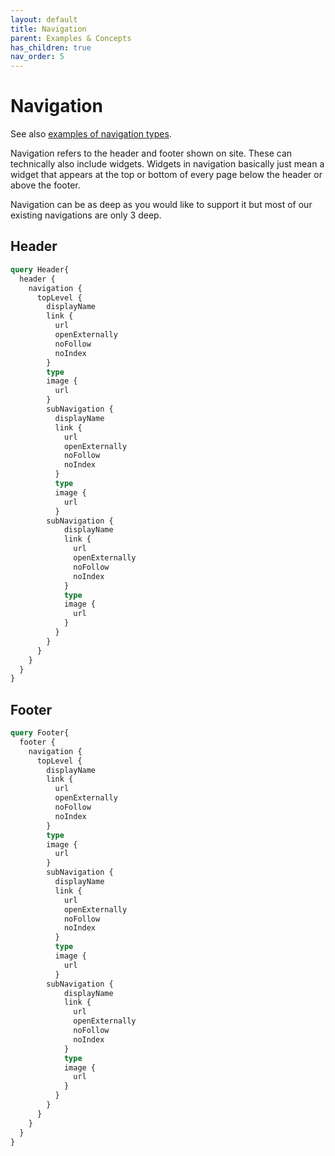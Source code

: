 ```yaml
---
layout: default
title: Navigation
parent: Examples & Concepts
has_children: true
nav_order: 5
---
```


# Navigation

See also [examples of navigation types](navigation-types.md).

Navigation refers to the header and footer shown on site. These can technically also include widgets. Widgets in navigation basically just mean a widget that appears at the top or bottom of every page below the header or above the footer.

Navigation can be as deep as you would like to support it but most of our existing navigations are only 3 deep.

## Header
```graphql
query Header{
  header {
    navigation {
      topLevel {
        displayName
        link {
          url
          openExternally
          noFollow
          noIndex
        }
        type
        image {
          url
        }
        subNavigation {
          displayName
          link {
            url
            openExternally
            noFollow
            noIndex
          }
          type
          image {
            url
          }
        subNavigation {
            displayName
            link {
              url
              openExternally
              noFollow
              noIndex
            }
            type
            image {
              url
            }
          }
        }
      }
    }
  }
}
```

## Footer
```graphql
query Footer{
  footer {
    navigation {
      topLevel {
        displayName
        link {
          url
          openExternally
          noFollow
          noIndex
        }
        type
        image {
          url
        }
        subNavigation {
          displayName
          link {
            url
            openExternally
            noFollow
            noIndex
          }
          type
          image {
            url
          }
        subNavigation {
            displayName
            link {
              url
              openExternally
              noFollow
              noIndex
            }
            type
            image {
              url
            }
          }
        }
      }
    }
  }
}
```